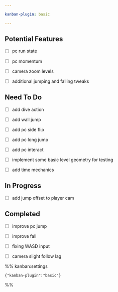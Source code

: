 ```yaml
---

kanban-plugin: basic

---
```


## Potential Features

- [ ] pc run state
- [ ] pc momentum
- [ ] camera zoom levels
- [ ] additional jumping and falling tweaks


## Need To Do

- [ ] add dive action
- [ ] add wall jump
- [ ] add pc side flip
- [ ] add pc long jump
- [ ] add pc interact
- [ ] implement some basic level geometry for testing
- [ ] add time mechanics


## In Progress

- [ ] add jump offset to player cam


## Completed

- [ ] improve pc jump
- [ ] improve fall
- [ ] fixing WASD input
- [ ] camera slight follow lag




%% kanban:settings
```
{"kanban-plugin":"basic"}
```
%%